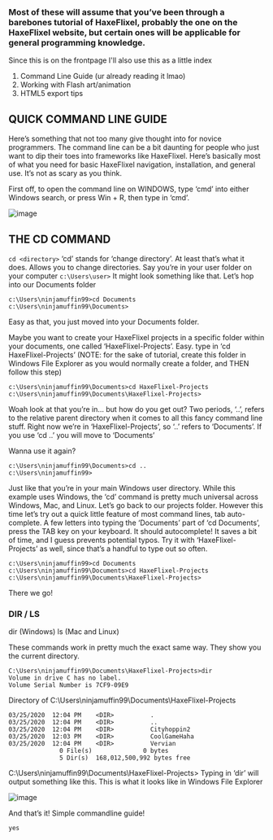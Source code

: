 ### Most of these will assume that you’ve been through a barebones tutorial of HaxeFlixel, probably the one on the HaxeFlixel website, but certain ones will be applicable for general programming knowledge.

Since this is on the frontpage I'll also use this as a little index

1. Command Line Guide (ur already reading it lmao)
2. Working with Flash art/animation
3. HTML5 export tips

## QUICK COMMAND LINE GUIDE
Here’s something that not too many give thought into for novice programmers. The command line can be a bit daunting for people who just want to dip their toes into frameworks like HaxeFlixel. Here’s basically most of what you need for basic HaxeFlixel navigation, installation, and general use. It’s not as scary as you think.

First off, to open the command line on WINDOWS, type ‘cmd’ into either Windows search, or press Win + R, then type in ‘cmd’.

![image](https://user-images.githubusercontent.com/84461200/129494210-5bc80362-16f5-4192-a236-4f8f4becb159.png)

## THE CD COMMAND
`cd <directory>`
‘cd’ stands for ‘change directory’. At least that’s what it does. Allows you to change directories. Say you’re in your user folder on your computer
`c:\Users\user>`
It might look something like that. Let’s hop into our Documents folder
```
c:\Users\ninjamuffin99>cd Documents
c:\Users\ninjamuffin99\Documents>
```

Easy as that, you just moved into your Documents folder.

Maybe you want to create your HaxeFlixel projects in a specific folder within your documents, one called ‘HaxeFlixel-Projects’. Easy. type in ‘cd HaxeFlixel-Projects’ (NOTE: for the sake of tutorial, create this folder in Windows File Explorer as you would normally create a folder, and THEN follow this step)
```
c:\Users\ninjamuffin99\Documents>cd HaxeFlixel-Projects
c:\Users\ninjamuffin99\Documents\HaxeFlixel-Projects>
```
Woah look at that you’re in… but how do you get out? Two periods, ‘..’, refers to the relative parent directory when it comes to all this fancy command line stuff. Right now we’re in ‘HaxeFlixel-Projects’, so ‘..’ refers to ‘Documents’. If you use ‘cd ..’ you will move to ‘Documents’

Wanna use it again? 
```
c:\Users\ninjamuffin99\Documents>cd ..
c:\Users\ninjamuffin99>
```


Just like that you’re in your main Windows user directory. While this example uses Windows, the ‘cd’ command is pretty much universal across Windows, Mac, and Linux. Let’s go back to our projects folder. However this time let’s try out a quick little feature of most command lines, tab auto-complete. A few letters into typing the ‘Documents’ part of ‘cd Documents’, press the TAB key on your keyboard. It should autocomplete! It saves a bit of time, and I guess prevents potential typos. Try it with ‘HaxeFlixel-Projects’ as well, since that’s a handful to type out so often.
```
c:\Users\ninjamuffin99>cd Documents
c:\Users\ninjamuffin99\Documents>cd HaxeFlixel-Projects
c:\Users\ninjamuffin99\Documents\HaxeFlixel-Projects>
```
There we go!

### DIR / LS
dir (Windows)
ls  (Mac and Linux)


These commands work in pretty much the exact same way. They show you the current directory.
```
C:\Users\ninjamuffin99\Documents\HaxeFlixel-Projects>dir
Volume in drive C has no label.
Volume Serial Number is 7CF9-09E9
```
Directory of C:\Users\ninjamuffin99\Documents\HaxeFlixel-Projects
 
``` 
03/25/2020  12:04 PM    <DIR>          .
03/25/2020  12:04 PM    <DIR>          ..
03/25/2020  12:04 PM    <DIR>          Cityhoppin2
03/25/2020  12:03 PM    <DIR>          CoolGameHaha
03/25/2020  12:04 PM    <DIR>          Vervian
              0 File(s)              0 bytes
              5 Dir(s)  168,012,500,992 bytes free
```
C:\Users\ninjamuffin99\Documents\HaxeFlixel-Projects>
Typing in ‘dir’ will output something like this. This is what it looks like in Windows File Explorer

![image](https://user-images.githubusercontent.com/84461200/129494306-d0c004c4-9b00-46d3-b339-ac34439bcc10.png)

And that’s it! Simple commandline guide!
```
yes
```
